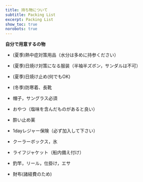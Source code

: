 ```yaml
---
title: 持ち物について
subtitle: Packing List
excerpt: Packing List
show_toc: true
norobots: true
---
```

**自分で用意するの物**

- (夏季)熱中症対策用品（水分は多めに持参ください） 

- (夏季)日焼け対策になる服装（半袖半ズボン，サンダルは不可） 

- (夏季)日焼け止め(何でもOK)

- (冬季)防寒着、長靴

- 帽子，サングラス必須 

- おやつ（塩味を含んだものがあると良い） 

- 酔い止め薬 

- 1dayレジャー保険（必ず加入して下さい） 

- クーラーボックス，氷 

- ライフジャケット（船内備え付け） 

- 釣竿，リール，仕掛け，エサ 

- 財布(諸経費のため)


